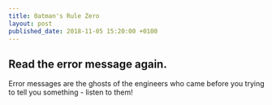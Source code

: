 ```yaml
---
title: 0atman's Rule Zero
layout: post
published_date: 2018-11-05 15:20:00 +0100
---
```


## Read the error message again.

Error messages are the ghosts of the engineers who came before you trying to tell you something - listen to them! 

